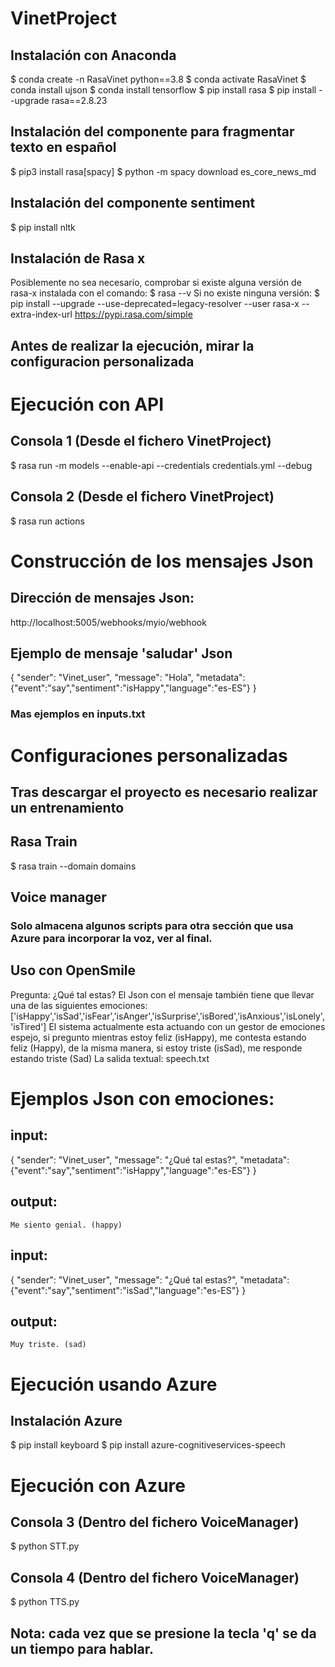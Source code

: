 ﻿# VinetProject
## Instalación con Anaconda
$ conda create -n RasaVinet python==3.8
$ conda activate RasaVinet 
$ conda install ujson
$ conda install tensorflow
$ pip install rasa
$ pip install --upgrade rasa==2.8.23

## Instalación del componente para fragmentar texto en español
$ pip3 install rasa[spacy]
$ python -m spacy download es_core_news_md

## Instalación del componente sentiment
$ pip install nltk

## Instalación de Rasa x 
Posiblemente no sea necesario, comprobar si existe alguna versión de rasa-x instalada con el comando:
$ rasa --v
Si no existe ninguna versión:
$ pip install --upgrade --use-deprecated=legacy-resolver --user rasa-x --extra-index-url https://pypi.rasa.com/simple

## Antes de realizar la ejecución, mirar la configuracion personalizada

# Ejecución con API 
## Consola 1 (Desde el fichero VinetProject)
$ rasa run -m models --enable-api --credentials credentials.yml --debug
## Consola 2 (Desde el fichero VinetProject)
$ rasa run actions

# Construcción de los mensajes Json
## Dirección de mensajes Json:
http://localhost:5005/webhooks/myio/webhook

## Ejemplo de mensaje 'saludar' Json
{
    "sender": "Vinet_user",
    "message": "Hola",
    "metadata": {"event":"say","sentiment":"isHappy","language":"es-ES"} 
}
### Mas ejemplos en inputs.txt

# Configuraciones personalizadas 
## Tras descargar el proyecto es necesario realizar un entrenamiento
## Rasa Train
$ rasa train --domain domains

## Voice manager
### Solo almacena algunos scripts para otra sección que usa Azure para incorporar la voz, ver al final.

## Uso con OpenSmile
Pregunta: ¿Qué tal estas?
El Json con el mensaje también tiene que llevar una de las siguientes emociones:
['isHappy','isSad','isFear','isAnger','isSurprise','isBored','isAnxious','isLonely','isTired']
El sistema actualmente esta actuando con un gestor de emociones espejo, si pregunto mientras estoy feliz (isHappy),
me contesta estando feliz (Happy), de la misma manera, si estoy triste (isSad), me responde estando triste (Sad)
La salida textual: speech.txt

# Ejemplos Json con emociones:
## input:
{
    "sender": "Vinet_user",
    "message": "¿Qué tal estas?",
    "metadata": {"event":"say","sentiment":"isHappy","language":"es-ES"}
}
## output:
	Me siento genial. (happy)
## input:
{
    "sender": "Vinet_user",
    "message": "¿Qué tal estas?",
    "metadata": {"event":"say","sentiment":"isSad","language":"es-ES"}
}
## output:
	Muy triste. (sad)

# Ejecución usando Azure
## Instalación Azure 
$ pip install keyboard
$ pip install azure-cognitiveservices-speech

# Ejecución con Azure 
## Consola 3 (Dentro del fichero VoiceManager)
$ python STT.py
## Consola 4 (Dentro del fichero VoiceManager)
$ python TTS.py

## Nota: cada vez que se presione la tecla 'q' se da un tiempo para hablar. 
